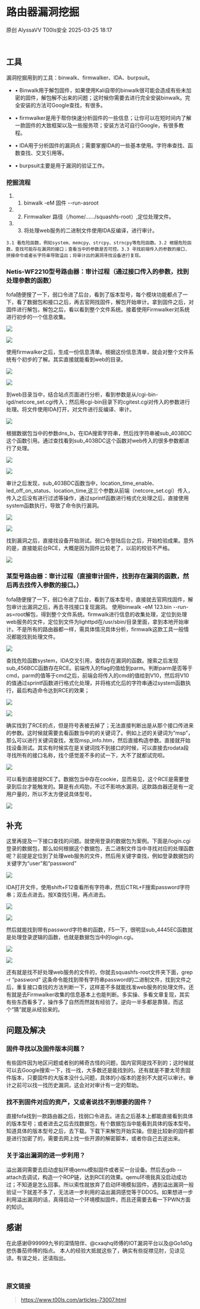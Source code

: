 #  路由器漏洞挖掘   
原创 AlyssaVV  T00ls安全   2025-03-25 18:17  
  
   
  
## 工具  
  
漏洞挖掘用到的工具：binwalk、firmwalker、IDA、burpsuit。  
- • Binwalk用于解包固件，如果使用Kali自带的binwalk很可能会造成有些未加密的固件，解包解不出来的问题；这时候你需要去进行完全安装binwalk。完全安装的方法可Google查找，有很多。  
  
- • firmwalker是用于帮你快速分析固件的一些信息；让你可以在短时间内了解一款固件的大致框架以及一些服务项；安装方法可自行Google，有很多教程。  
  
- • IDA用于分析固件的漏洞点；需要掌握IDA的一些基本使用。字符串查找、函数查找、交叉引用等。  
  
- • burpsuit主要是用于漏洞的验证工作。  
  
### 挖掘流程  
1. 1. binwalk -eM 固件 --run-asroot  
  
1. 2. Firmwalker 路径（/home/....../squashfs-root）,定位处理文件。  
  
1. 3. 将处理web服务的二进制文件使用IDA反编译，进行审计。  
  
```
3.1 看危险函数，例如system、memcpy、strcpy、strncpy等危险函数。3.2 根据危险函数，查找可能存在漏洞的接口；查看当中的参数是否可控。3.3 寻找前端传入的参数的接口，拼接命令或者长字符串导致溢出；将审计出的漏洞寻找设备进行复现。
```  
### Netis-WF2210型号路由器：审计过程（通过接口传入的参数，找到处理参数的函数）  
  
fofa随便搜了一下，弱口令进了后台，看到了版本型号，每个模块功能都点了一下，看了数据包和接口之后，再去官网找固件，解包开始审计。拿到固件之后，对固件进行解包，解包之后，看以看到整个文件系统。接着使用Firmwalker对系统进行初步的一个信息收集。  
  
![](https://mmbiz.qpic.cn/mmbiz_png/xkB4mPD62nMCJ1hIbZLfoPAmjny2BG5SjTzPDLuaTnyTWibTtpicbLGjicXHibhX6dXokWZcvVU0tODOBOYKm8ZFQQ/640?wx_fmt=png&from=appmsg "")  
  
  
![](https://mmbiz.qpic.cn/mmbiz_png/xkB4mPD62nMCJ1hIbZLfoPAmjny2BG5StcX5m3dQyaTcLFeUwcXicTXOtibMVib2yr1K6Dr9tFAU3qhDAbiaicmDlUA/640?wx_fmt=png&from=appmsg "")  
  
使用firmwalker之后，生成一份信息清单。根据这份信息清单，就会对整个文件系统有个初步的了解。其实直接就能看到web的目录。  
  
![](https://mmbiz.qpic.cn/mmbiz_png/xkB4mPD62nMCJ1hIbZLfoPAmjny2BG5SoBickPiavooZSADNVFzUlGHFpeA2Rx6D2PwTNHNgIftdu8mbWevibVL5g/640?wx_fmt=png&from=appmsg "")  
  
  
![](https://mmbiz.qpic.cn/mmbiz_png/xkB4mPD62nMCJ1hIbZLfoPAmjny2BG5SMRdFq6pcUfjFYkgUwZzHMyVlOIqKeVTqHvO63mN9ywo8lqiby3UmTqg/640?wx_fmt=png&from=appmsg "")  
  
到web目录当中，结合站点页面进行分析，看到参数是从/cgi-bin-igd/netcore_set.cgi传入；然后用cgi-bin目录下的cgitest.cgi对传入的参数进行处理。将文件使用IDA打开，对文件进行反编译、审计。  
  
![](https://mmbiz.qpic.cn/mmbiz_png/xkB4mPD62nMCJ1hIbZLfoPAmjny2BG5SYicMLvILeUPIfb1CmCdZFGXF7wHoun4ull2HPREMNw7KVvL0u3rt4nA/640?wx_fmt=png&from=appmsg "")  
  
根据数据包当中的参数dns_b，在IDA搜索字符串，然后找字符串被sub_403BDC这个函数引用。通过查找看到sub_403BDC这个函数对web传入的很多参数都进行了处理。  
  
![](https://mmbiz.qpic.cn/mmbiz_png/xkB4mPD62nMCJ1hIbZLfoPAmjny2BG5SDLB2X6CNcrdibsQMSahdDh5ETnibSLWTceZFIAGGNibdicCIribsseTWyxA/640?wx_fmt=png&from=appmsg "")  
  
  
![](https://mmbiz.qpic.cn/mmbiz_png/xkB4mPD62nMCJ1hIbZLfoPAmjny2BG5SvcjVWJclawpFazIpug7cSGPH8mYqA8cXA3DABwqUI4iaXWH26aZTib5w/640?wx_fmt=png&from=appmsg "")  
  
审计之后发现，sub_403BDC函数当中，location_time_enable、led_off_on_status、location_time,这三个参数从前端（netcore_set.cgi）传入，传入之后没有进行过滤等操作，通过sprintf函数进行格式化处理之后，直接使用system函数执行，导致了命令执行漏洞。  
  
![](https://mmbiz.qpic.cn/mmbiz_png/xkB4mPD62nMCJ1hIbZLfoPAmjny2BG5ST0DibpjyKNum0JNWYOpTW56OzFujicDtPsw0P7iciatdSvOKmShMADRoibA/640?wx_fmt=png&from=appmsg "")  
  
  
![](https://mmbiz.qpic.cn/mmbiz_png/xkB4mPD62nMCJ1hIbZLfoPAmjny2BG5SlRbdNHfGGJSxw3zZAILjwzDxaSWnjBOxQ8Ohlx1ey2APusTGDicMOdQ/640?wx_fmt=png&from=appmsg "")  
  
找到漏洞之后，直接找设备开始测试。弱口令登陆后台之后，开始检验成果。意外的是，直接能前台RCE，大概是因为固件比较老了，以前的校验不严格。  
  
![](https://mmbiz.qpic.cn/mmbiz_png/xkB4mPD62nMCJ1hIbZLfoPAmjny2BG5SqaNm62vRxLaiabjJiad5icJd81hxD8Q7uYcHTDlgNsCVIm9rFC9cxtRfw/640?wx_fmt=png&from=appmsg "")  
### 某型号路由器：审计过程（直接审计固件，找到存在漏洞的函数，然后再去找传入参数的接口。）  
  
fofa随便搜了一下，弱口令进了后台，看到了版本型号，直接就去官网找固件，解包审计出漏洞之后，再去寻找接口复现漏洞。 使用binwalk -eM 123.bin --run-as=root解包，得到整个文件系统。firmwalk进行信息的收集处理，定位到处理web服务的文件，定位到文件为lighttpd在/usr/sbin/目录里面，拿到本地开始审计。不是所有的路由器都一样，需具体情况具体分析，firmwalk这款工具一般情况都能找到处理文件。  
  
![](https://mmbiz.qpic.cn/mmbiz_png/xkB4mPD62nMCJ1hIbZLfoPAmjny2BG5SoNstopsro1ZBctdskyQQO42r7CxMIYtJ3nvshtnsBTN9rsick4lGhsg/640?wx_fmt=png&from=appmsg "")  
  
查找危险函数system，IDA交叉引用，查找存在漏洞的函数。搜索之后发现sub_456BCC函数存在RCE。前端传入的flag的值给到parm。判断parm是否等于cmd，parm的值等于cmd之后，前端会将传入的cmd的值给到V10，然后将V10的值通过sprintf函数进行格式化处理，并将格式化后的字符串通过system函数执行，最后构造命令达到RCE的效果；  
  
![](https://mmbiz.qpic.cn/mmbiz_png/xkB4mPD62nMCJ1hIbZLfoPAmjny2BG5SlicdlRVVf0l1xeg2OcepicMnR2SUkZwWAzajUBZ45iaEIE5FWUfIaubPw/640?wx_fmt=png&from=appmsg "")  
  
  
![](https://mmbiz.qpic.cn/mmbiz_png/xkB4mPD62nMCJ1hIbZLfoPAmjny2BG5SZESeJRmCacaSzUhTf1gtpusnicobzxG7WYwF1lwkunFialwzJ9TYD0rw/640?wx_fmt=png&from=appmsg "")  
  
确实找到了RCE的点，但是符号表被去掉了；无法直接判断出是从那个接口传进来的参数。这时候就需要去看函数当中的的关键词了。例如上述的关键词为“msp”，那么可以进行关键词查找，发现msp_info.htm，然后直接构造参数。直接就开始找设备测试。其实有时候实在是关键词找不到接口的时候，可以直接去rodata段寻找所有的接口名称，找个感觉差不多的试一下，大不了就都试完呗。  
  
![](https://mmbiz.qpic.cn/mmbiz_png/xkB4mPD62nMCJ1hIbZLfoPAmjny2BG5SXy0cdcy8ia6acJNphgD7fDCYjqBHQmshQPHHhEgxBVP6mwA7uu6vz1Q/640?wx_fmt=png&from=appmsg "")  
  
可以看到直接就RCE了。数据包当中存在cookie，显而易见，这个RCE是需要登录到后台才能触发的。算是有点鸡肋，不过不影响水漏洞，这款路由器还是有一定用户量的，所以不太方便说具体型号。  
  
![](https://mmbiz.qpic.cn/mmbiz_png/xkB4mPD62nMCJ1hIbZLfoPAmjny2BG5SOqNbY3pehFZOZOcHTRxpnc04ia0H03pc3URwO9YzcupS6PBsr4yJDyw/640?wx_fmt=png&from=appmsg "")  
## 补充  
  
这里再提及一下接口查找的问题。就使用登录的数据包为案例。下面是/login.cgi登录的数据包，那么如何根据这个数据包，去二进制文件当中寻找对应的处理函数呢？前提是定位到了处理web服务的文件，然后用关键字查找，例如登录数据包的关键字为“user”和“password”  
  
![](https://mmbiz.qpic.cn/mmbiz_png/xkB4mPD62nMCJ1hIbZLfoPAmjny2BG5SfSjhia1w0sfAOTp7cAsmQwxbBr8QoqYvAzb4sIoSiaWaVYDkBTic2MG0g/640?wx_fmt=png&from=appmsg "")  
  
IDA打开文件，使用shift+F12查看所有字符串，然后CTRL+F搜索password字符串；双击点进去。按X查找引用，再点进去。  
  
![](https://mmbiz.qpic.cn/mmbiz_png/xkB4mPD62nMCJ1hIbZLfoPAmjny2BG5STQwgxGJbibrr9SVAgKSV8ktia2vxGSS2tkejt87e2N1kERyz3LGJyljw/640?wx_fmt=png&from=appmsg "")  
  
  
![](https://mmbiz.qpic.cn/mmbiz_png/xkB4mPD62nMCJ1hIbZLfoPAmjny2BG5SicMG63JP8MaZ0z2MRTpG6PexLjPVOmOS3K2AnBGZm8b9blQTKGMYibFQ/640?wx_fmt=png&from=appmsg "")  
  
然后就能找到带有password字符串的函数，F5一下，很明显sub_4445EC函数就是处理登录逻辑的函数，也就是数据包当中的login.cgi。  
  
![](https://mmbiz.qpic.cn/mmbiz_png/xkB4mPD62nMCJ1hIbZLfoPAmjny2BG5S5AGjicaokWymA846wjNpyZUPfaZeJjgTd4YVk7XuONo8XUk4KdnZibfw/640?wx_fmt=png&from=appmsg "")  
  
  
![](https://mmbiz.qpic.cn/mmbiz_png/xkB4mPD62nMCJ1hIbZLfoPAmjny2BG5SciaVzZgakdVgvpCS6nCAdbfOJEiacbD6tDvZkPPg6hibF5a6hXmRUPXkA/640?wx_fmt=png&from=appmsg "")  
  
  
还有就是找不好处理web服务的文件的，你就去squashfs-root文件夹下面，grep -r “password” 这条命令能找到带有字符串password的二进制文件，找到文件之后，重复接口查找的方法判断一下，这样差不多就能找准web服务的处理文件。还有就是去Firmwalker收集的信息基本上也能判断。多实操、多看文章复现，其实有些东西看多了，操作多了自然而然就有经验了。逆向一半多都是靠猜，而这个“猜”就是从经验来的。  
## 问题及解决  
### 固件寻找以及固件版本问题？  
  
有些固件因为地区问题或者别的稀奇古怪的问题，国内官网是找不到的；这时候就可以去Google搜索一下，找一找，大多数还是能找到的。还有就是不要太苛责固件版本，只要固件的大版本没什么问题，具体的小版本的差别不大就可以审计。审计之前可以找一找历史漏洞，这会对对审计有一定的帮助。  
### 找不到固件对应的资产，又或者说找不到想要的固件？  
  
直接fofa找到一款路由器之后，找弱口令进去。进去之后基本上都能直接看到具体的版本型号；或者进去之后去找数据包，有个数据包当中能看到具体的版本型号。知道具体的版本型号之后，去下载。下载下来解包开始实操。但是比较新的固件都是进行加密了的，需要去网上找一些开源的解密脚本，或者你自己去逆出来。  
### 关于溢出漏洞的进一步利用？  
  
溢出漏洞需要去启动虚拟环境qemu模拟固件或者买一台设备。然后去gdb --attach去调试，构造一个ROP链，达到RCE的效果。qemu环境我真没启动成功过；不知道是怎么回事。所以索性就放弃了启动环境模拟固件。遇到溢出漏洞一般验证一下就差不多了，无法进一步利用的溢出漏洞感觉等于DDOS。如果想进一步利用溢出漏洞的话，真得启动一个环境模拟固件，而且还需要去看一下PWN方面的知识。  
## 感谢  
  
在此感谢@99999九爷的深情陪伴、@cxaqhq师傅的IOT漏洞平台以及@Go1d0g悲伤番茄师傅的指点。 本人的经验大抵就这些了，确实有些捉襟见肘，见谅见谅。有误之处，还请指出。  
  
   
### 原文链接  
  
> https://www.t00ls.com/articles-73007.html  
  
  
  
